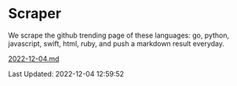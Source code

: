 # Scraper

We scrape the github trending page of these languages: go, python, javascript, swift, html, ruby, and push a markdown result everyday.

[2022-12-04.md](https://github.com/henson/Scraper/blob/master/2022-12-04.md)

Last Updated: 2022-12-04 12:59:52